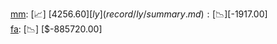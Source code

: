 [mm](record/mm/summary.md): [📈] [$4256.60]  
[ly](record/ly/summary.md): [📉] [$-1917.00]  
[fa](record/fa/summary.md): [📉] [$-885720.00]  
